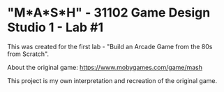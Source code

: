 # "M\*A\*S\*H" - 31102 Game Design Studio 1 - Lab #1
 
This was created for the first lab - "Build an Arcade Game from the 80s from Scratch".

About the original game: https://www.mobygames.com/game/mash

This project is my own interpretation and recreation of the original game.
